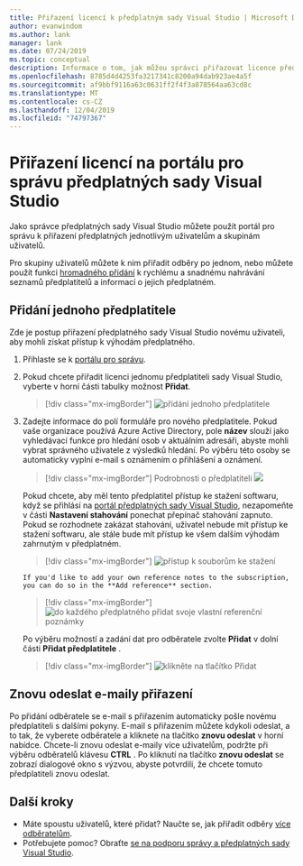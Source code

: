 ```yaml
---
title: Přiřazení licencí k předplatným sady Visual Studio | Microsoft Docs
author: evanwindom
ms.author: lank
manager: lank
ms.date: 07/24/2019
ms.topic: conceptual
description: Informace o tom, jak můžou správci přiřazovat licence předplatitelům
ms.openlocfilehash: 8785d4d4253fa3217341c8200a94dab923ae4a5f
ms.sourcegitcommit: af9bbf9116a63c0631ff2f4f3a878564aa63cd8c
ms.translationtype: MT
ms.contentlocale: cs-CZ
ms.lasthandoff: 12/04/2019
ms.locfileid: "74797367"
---
```

# <a name="assign-licenses-in-the-visual-studio-subscriptions-administration-portal"></a>Přiřazení licencí na portálu pro správu předplatných sady Visual Studio
Jako správce předplatných sady Visual Studio můžete použít portál pro správu k přiřazení předplatných jednotlivým uživatelům a skupinám uživatelů.

Pro skupiny uživatelů můžete k nim přiřadit odběry po jednom, nebo můžete použít funkci [hromadného přidání](assign-license-bulk.md) k rychlému a snadnému nahrávání seznamů předplatitelů a informací o jejich předplatném.

## <a name="add-a-single-subscriber"></a>Přidání jednoho předplatitele
Zde je postup přiřazení předplatného sady Visual Studio novému uživateli, aby mohli získat přístup k výhodám předplatného.

1. Přihlaste se k [portálu pro správu](https://manage.visualstudio.com).
2. Pokud chcete přiřadit licenci jednomu předplatiteli sady Visual Studio, vyberte v horní části tabulky možnost **Přidat**.
   > [!div class="mx-imgBorder"]
   > ![přidání jednoho předplatitele](media/add-single-subscriber.png)
3. Zadejte informace do polí formuláře pro nového předplatitele. Pokud vaše organizace používá Azure Active Directory, pole **název** slouží jako vyhledávací funkce pro hledání osob v aktuálním adresáři, abyste mohli vybrat správného uživatele z výsledků hledání. Po výběru této osoby se automaticky vyplní e-mail s oznámením o přihlášení a oznámení.
   > [!div class="mx-imgBorder"]
   > Podrobnosti o předplatiteli ![](_img/assign-license-add/subscriber-details.png)

    Pokud chcete, aby měl tento předplatitel přístup ke stažení softwaru, když se přihlásí na [portál předplatných sady Visual Studio](https://my.visualstudio.com?wt.mc_id=o~msft~docs), nezapomeňte v části **Nastavení stahování** ponechat přepínač stahování zapnuto. Pokud se rozhodnete zakázat stahování, uživatel nebude mít přístup ke stažení softwaru, ale stále bude mít přístup ke všem dalším výhodám zahrnutým v předplatném.
   > [!div class="mx-imgBorder"]
   > ![přístup k souborům ke stažení](media/access-to-downloads.png)

       If you'd like to add your own reference notes to the subscription, you can do so in the **Add reference** section.
   > [!div class="mx-imgBorder"]
   > ![do každého předplatného přidat svoje vlastní referenční poznámky](media/add-subscriber-reference-notes.png)

    Po výběru možností a zadání dat pro odběratele zvolte **Přidat** v dolní části **Přidat předplatitele** .
   > [!div class="mx-imgBorder"]
   > ![klikněte na tlačítko Přidat](media/add-button.png)

## <a name="resend-assignment-emails"></a>Znovu odeslat e-maily přiřazení
Po přidání odběratele se e-mail s přiřazením automaticky pošle novému předplatiteli s dalšími pokyny. E-mail s přiřazením můžete kdykoli odeslat, a to tak, že vyberete odběratele a kliknete na tlačítko **znovu odeslat** v horní nabídce.  Chcete-li znovu odeslat e-maily více uživatelům, podržte při výběru odběratelů klávesu **CTRL** .  Po kliknutí na tlačítko **znovu odeslat** se zobrazí dialogové okno s výzvou, abyste potvrdili, že chcete tomuto předplatiteli znovu odeslat.  

## <a name="next-steps"></a>Další kroky
- Máte spoustu uživatelů, které přidat?  Naučte se, jak přiřadit odběry [více odběratelům](assign-license-bulk.md).
- Potřebujete pomoc?  Obraťte [se na podporu správy a předplatných sady Visual Studio](https://visualstudio.microsoft.com/support/support-overview-vs).


